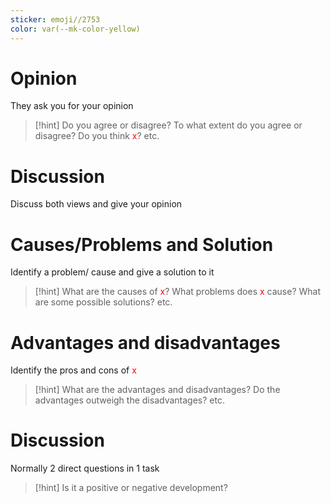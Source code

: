 ```yaml
---
sticker: emoji//2753
color: var(--mk-color-yellow)
---
```

# Opinion
They ask you for your opinion

> [!hint] 
> Do you agree or disagree? 
> To what extent do you agree or disagree?
> Do you think <font color="#ff0000">x</font>?
> etc.

# Discussion
Discuss both views and give your opinion

# Causes/Problems and Solution
Identify a problem/ cause and give a solution to it

> [!hint] 
> What are the causes of <font color="#ff0000">x</font>? 
> What problems does <font color="#ff0000">x</font> cause?
> What are some possible solutions?
> etc.

# Advantages and disadvantages
Identify the pros and cons of <font color="#ff0000">x</font>

> [!hint] 
> What are the advantages and disadvantages? 
> Do the advantages outweigh the disadvantages?
>  etc.


# Discussion
Normally 2 direct questions in 1 task

> [!hint] 
> Is it a positive or negative development?





